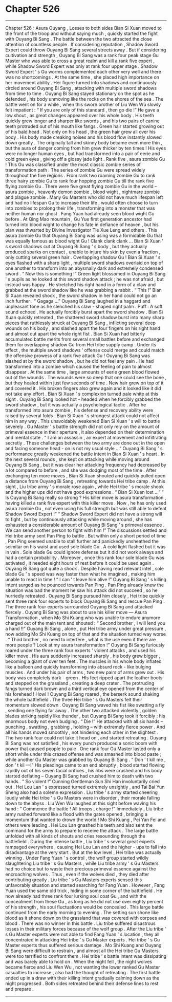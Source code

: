 
# Chapter 526


---

Chapter 526 : Asura Ouyang , Losses to both sides
Bian Si Xuan moved to the front of the troop and without saying much , quickly started the fight with Ouyang Bi Sang .
The battle between the two attracted the close attention of countless people .
If considering reputation , Shadow Sword Expert could throw Ouyang Bi Sang several streets away . But if considering cultivation and strength , Ouyang Bi Sang was a rank four peak stage Gu Master who was able to cross a great realm and kill a rank five expert , while Shadow Sword Expert was only at rank four upper stage .
Shadow Sword Expert ’ s Gu worms complemented each other very well and there was no shortcomings . At the same time , she placed high importance on her movement ability .
Her figure turned into shadows and continuously circled around Ouyang Bi Sang , attacking with multiple sword shadows from time to time .
Ouyang Bi Sang stayed stationary on the spot as he defended , his body unmoving like the rocks on the shores of the sea .
The battle went on for a while , when this sworn brother of Liu Wen Wu slowly felt impatient : “ If you are only of this standard , then go die !”
He gave a low shout , as great changes appeared over his whole body .
His teeth quickly grew longer and sharper like swords , and his two pairs of canine teeth protruded out of his mouth like fangs .
Green hair started growing out of his bald head . Not only on his head , the green hair grew all over his body .
His body made creaking noises and his blood flow instantly slowed down greatly . The originally tall and skinny body became even more thin , but the aura of danger coming from him grew thicker by ten times !
His eyes were no longer human eyes , but had transformed into a pair of eerie and cold green eyes , giving off a glossy jade light .
Rank five , asura zombie Gu !
This Gu was classified under the most classic zombie series of transformation path .
The series of zombie Gu were spread widely throughout the five regions . From rank two roaming zombie Gu to rank three hairy zombie Gu to rank four hopping zombie Gu till the rank five flying zombie Gu .
There were five great flying zombie Gu in the world – asura zombie , heavenly demon zombie , blood wight , nightmare zombie and plague zombie .
Many Gu Masters who did not have much lifespan left and had no lifespan Gu to increase their life , would often choose to turn into zombies to prolong their life , transforming into a monster that was neither human nor ghost .
Fang Yuan had already seen blood wight Gu before . At Qing Mao mountain , Gu Yue first generation ancestor had turned into blood wight to change his fate in defiance of heaven , but his plan was thwarted by Divine Investigator Tie Xue Leng and others .
This asura zombie Gu that Ouyang Bi Sang was using was a formidable Gu that was equally famous as blood wight Gu !
Clank clank clank …
Bian Si Xuan ’ s sword shadows cut at Ouyang Bi Sang ’ s body , but they actually produced sparks on contact , unable to injure his skin by even a fraction , only cutting several green hair .
Overlapping shadow Gu !
Bian Si Xuan ’ s eyes flashed with a sharp light , multiple sword shadows overlaid on top of one another to transform into an abysmally dark and extremely condensed sword .
“ Now this is something !” Green light blossomed in Ouyang Bi Sang ’ s pupils as he looked at this sword shadow attack ; he was not afraid , but instead was happy .
He stretched his right hand in a form of a claw and grabbed at the sword shadow like he was grabbing a rabbit .
“ This !” Bian Si Xuan revealed shock , the sword shadow in her hand could not go an inch further .
“ Gagaga …” Ouyang Bi Sang laughed in a haggard and unpleasant tone as he clenched his claw - shaped right palm .
Puff .
A soft sound echoed .
He actually forcibly burst apart the sword shadow . Bian Si Xuan quickly retreated , the shattered sword shadow burst into many sharp pieces that ruthlessly struck at Ouyang Bi Sang , inflicting several deep wounds on his body , and slashed apart the four fingers on his right hand and almost cut apart the whole right fist .
Bian Si Xuan had bitterly accumulated battle merits from several small battles before and exchanged them for overlapping shadow Gu from Hei tribe supply camp .
Under its effect , the multiple sword shadows ’ offense could merge and could match the offensive prowess of a rank five attack Gu !
Ouyang Bi Sang was slashed at by the sword shadow , but he did not feel any pain . He had transformed into a zombie which caused the feeling of pain to almost disappear . At the same time , large amounts of eerie green blood flowed out of the wounds .
The wounds were so deep that one could see the bone , but they healed within just few seconds of time . New hair grew on top of it and covered it .
His broken fingers also grew again and it looked like it did not take any effort .
Bian Si Xuan ’ s complexion turned pale white at this sight .
Ouyang Bi Sang looked hot - headed when he forcibly grabbed the sword shadow , but it was actually a psychological tactic . After he transformed into asura zombie , his defense and recovery ability were raised by several folds . Bian Si Xuan ’ s strongest attack could not affect him in any way .
This unavoidably weakened Bian Si Xuan ’ s will to battle severely .
Gu Master ’ s battle strength did not only rely on the amount of primeval essence in their aperture , it also depended on their determination and mental state .
“ I am an assassin , an expert at movement and infiltrating secretly . These challenges between the two army are done out in the open and facing someone head - on is not my usual style …” Ouyang Bi Sang ’ s performance greatly weakened the battle intent in Bian Si Xuan ’ s heart .
In the next several rounds , she kept on attacking while moving around Ouyang Bi Sang , but it was clear her attacking frequency had decreased by a lot compared to before , and she was dodging most of the time .
After exchanging ten more moves , Bian Si Xuan shouted and quickly pulled open a distance from Ouyang Bi Sang , retreating towards Hei tribe camp .
At this sight , Liu tribe army ’ s morale rose again , while Hei tribe ’ s morale shook and the higher ups did not have good expressions .
“ Bian Si Xuan lost …”
“ Is Ouyang Bi Sang really so strong ? His killer move is asura transformation , having killed a rank five expert with this killer move . Now , he has only used asura zombie Gu , not even using his full strength but was still able to defeat Shadow Sword Expert !”
“ Shadow Sword Expert did not have a strong will to fight , but by continuously attacking while moving around , she has exhausted a considerable amount of Ouyang Bi Sang ’ s primeval essence . We can send another person to fight with him !”
The discussions settled and Hei tribe army sent Pan Ping to battle .
But within only a short period of time , Pan Ping seemed unable to stall further and panickedly unsheathed the scimitar on his waist and used sole blade Gu .
A cold light flashed but it was in vain .
Sole blade Gu could ignore defense but it did not work always and had a certain probability . Moreover , once this rank four sole blade Gu was activated , it needed eight hours of rest before it could be used again .
Ouyang Bi Sang got quite a shock . Despite having read relevant intel , sole blade Gu ’ s speed was way faster than what he imagined , making him unable to react in time !
“ I can ’ t leave him alive !” Ouyang Bi Sang ’ s killing intent surged as he pounced towards Pan Ping .
Pan Ping already knew the situation was bad the moment he saw his attack did not succeed , so he hurriedly retreated . Ouyang Bi Sang pursued him closely , Hei tribe quickly sent three rank four experts to block Ouyang Bi Sang and rescue Pan Ping .
The three rank four experts surrounded Ouyang Bi Sang and attacked fiercely . Ouyang Bi Sang was about to use his killer move — Asura Transformation , when Mo Shi Kuang who was unable to endure anymore charged out of the main tent and shouted : “ Second brother , I will lend you a hand !!”
Ouyang Bi Sang , alone , put Hei tribe army under great pressure , now adding Mo Shi Kuang on top of that and the situation turned way worse .
“ Third brother , no need to interfere , what is the use even if there are more people ? Look at my asura transformation !” Ouyang Bi Sang furiously roared under the three rank four experts ’ violent attacks , and used his killer move .
His aura suddenly increased sharply , his body grew bigger , becoming a giant of over ten feet .
The muscles in his whole body inflated like a balloon and quickly transforming into absurd rock - like bulging muscles . And under his pair of arms , two new pairs of arms grew out .
His body was completely dark - green . HIs feet ripped apart the leather boots and stepped on the grassland , creating a deep crater .
The protruding fangs turned dark brown and a third vertical eye opened from the center of his forehead !
Howl !
Ouyang Bi Sang roared , the berserk sound shaking the whole battlefield .
The three Hei tribe ’ s Gu Masters felt their momentum slowed down .
Ouyang Bi Sang waved his fist like swatting a fly , sending one flying far away .
The other two attacked violently , golden blades striking rapidly like thunder , but Ouyang Bi Sang took it forcibly ; his enormous body not even budging .
“ Die !” He attacked with all six hands – punching , swatting , grabbing , holding – with extremely fierce power . And all his hands moved smoothly , not hindering each other in the slightest .
The two rank four could not take it head on , and started retreating .
Ouyang Bi Sang was not satisfied , his every punch produced a sonic boom with power that caused people to pale .
One rank four Gu Master lasted only a short while under this crazed offense and was smashed into blood paste ; while another Gu Master was grabbed by Ouyang Bi Sang .
“ Don ’ t kill me , don ’ t kil —!”
His pleadings came to an end abruptly , blood started flowing rapidly out of his seven facial orifices , his ribs were crushed and his body started deflating – Ouyang Bi Sang had crushed him to death with two hands .
“ So violent !” Cunning Gentleman Sun Shi Han involuntarily cried out .
Hei Lou Lan ’ s expressed turned extremely unsightly , and Tai Bai Yun Sheng also had a solemn expression .
Liu tribe ’ s army started cheering loudly while Hei tribe ’ s Gu Masters were in disorder , their morale falling down to the abyss .
Liu Wen Wu laughed at this sight before waving his hand : “ Commence the battle ! All troops , charge !”
Immediately , Liu tribe army rushed forward like a flood with the gates opened , bringing a momentum that wanted to drown the world ! Mo Shi Kuang , Pei Yan Fei and others were leading .
Hei Lou Lan gnashed his teeth and also sent the command for the army to prepare to receive the attack .
The large battle unfolded with all kinds of shouts and cries resounding through the battlefield .
During the intense battle , Liu tribe ’ s several great experts rampaged everywhere , causing Hei Lou Lan and the higher - ups to fall into disadvantage at the very start .
But at the low level , Hei tribe was actually winning . Under Fang Yuan ’ s control , the wolf group started wildly slaughtering Liu tribe ’ s Gu Masters , while Liu tribe army ’ s Gu Masters had no choice but to waste their precious primeval essence against the encroaching wolves . Thus , even if the wolves died , they died after contributing greatly .
Liu tribe ’ s Gu Masters experts sensed this unfavorably situation and started searching for Fang Yuan .
However , Fang Yuan used the same old trick , hiding in some corner of the battlefield . He now already had three rank four lurking soul coat Gu , and with the concealment from these Gu , as long as he did not use over eighty percent of his strength , his soul fluctuations would be concealed .
This large battle continued from the early morning to evening .
The setting sun shone like blood as it shone down on the grassland that was covered with corpses and blood .
There was no winner in this battle .
Liu tribe suffered disastrous losses in their military forces because of the wolf group . After the Liu tribe ’ s Gu Master experts were not able to find Fang Yuan ’ s location , they all concentrated in attacking Hei tribe ’ s Gu Master experts .
Hei tribe ’ s Gu Master experts thus suffered serious damage . Mo Shi Kuang and Ouyang Bi Sang were difficult to restrain , and almost all the Hei tribe Gu Masters were too terrified to confront them .
Hei tribe ’ s battle intent was dissipating and was barely able to hold on . When the night fell , the night wolves became fierce and Liu Wen Wu , not wanting the lower ranked Gu Master casualties to increase , also had the thought of retreating .
The first battle ended up in a draw with their killing intent gradually calming down as the night progressed . Both sides retreated behind their defense lines to rest and prepare .

---

